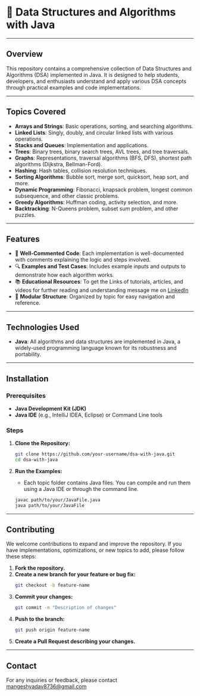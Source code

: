

# 📂 Data Structures and Algorithms with Java

---

## Overview

This repository contains a comprehensive collection of Data Structures and Algorithms (DSA) implemented in Java. It is designed to help students, developers, and enthusiasts understand and apply various DSA concepts through practical examples and code implementations.

---

## Topics Covered

- **Arrays and Strings**: Basic operations, sorting, and searching algorithms.
- **Linked Lists**: Singly, doubly, and circular linked lists with various operations.
- **Stacks and Queues**: Implementation and applications.
- **Trees**: Binary trees, binary search trees, AVL trees, and tree traversals.
- **Graphs**: Representations, traversal algorithms (BFS, DFS), shortest path algorithms (Dijkstra, Bellman-Ford).
- **Hashing**: Hash tables, collision resolution techniques.
- **Sorting Algorithms**: Bubble sort, merge sort, quicksort, heap sort, and more.
- **Dynamic Programming**: Fibonacci, knapsack problem, longest common subsequence, and other classic problems.
- **Greedy Algorithms**: Huffman coding, activity selection, and more.
- **Backtracking**: N-Queens problem, subset sum problem, and other puzzles.

---

## Features

- 📝 **Well-Commented Code**: Each implementation is well-documented with comments explaining the logic and steps involved.
- 🔍 **Examples and Test Cases**: Includes example inputs and outputs to demonstrate how each algorithm works.
- 📚 **Educational Resources**: To get the Links of tutorials, articles, and videos for further reading and understanding message me on <a href="https://www.linkedin.com/in/mangesh-yadav-65a437237">LinkedIn</a>
- 📂 **Modular Structure**: Organized by topic for easy navigation and reference.

---

## Technologies Used

- **Java**: All algorithms and data structures are implemented in Java, a widely-used programming language known for its robustness and portability.

---

## Installation

### Prerequisites
- **Java Development Kit (JDK)**
- **Java IDE** (e.g., IntelliJ IDEA, Eclipse) or Command Line tools

### Steps

1. **Clone the Repository:**
    ```bash
    git clone https://github.com/your-username/dsa-with-java.git
    cd dsa-with-java
    ```

2. **Run the Examples:**
    - Each topic folder contains Java files. You can compile and run them using a Java IDE or through the command line.
    ```bash
    javac path/to/your/JavaFile.java
    java path/to/your/JavaFile
    ```

---

## Contributing

We welcome contributions to expand and improve the repository. If you have implementations, optimizations, or new topics to add, please follow these steps:

1. **Fork the repository.**
2. **Create a new branch for your feature or bug fix:**
    ```bash
    git checkout -b feature-name
    ```
3. **Commit your changes:**
    ```bash
    git commit -m "Description of changes"
    ```
4. **Push to the branch:**
    ```bash
    git push origin feature-name
    ```
5. **Create a Pull Request describing your changes.**

---



## Contact

For any inquiries or feedback, please contact mangeshyadav8736@gmail.com
